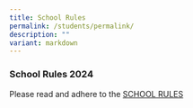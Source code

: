 ```yaml
---
title: School Rules
permalink: /students/permalink/
description: ""
variant: markdown
---
```

### School Rules 2024

Please read and adhere to the [SCHOOL RULES](/files/School_Rules_2024.pdf)